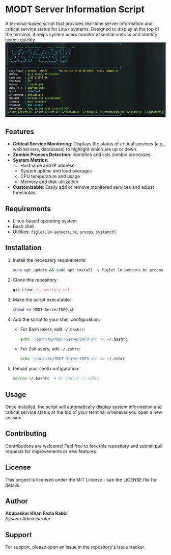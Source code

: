 # MODT Server Information Script

A terminal-based script that provides real-time server information and critical service status for Linux systems. Designed to display at the top of the terminal, it helps system users monitor essential metrics and identify issues quickly.
![Example Output](image.png) 
## Features

- **Critical Service Monitoring**: Displays the status of critical services (e.g., web servers, databases) to highlight which are up or down.
- **Zombie Process Detection**: Identifies and lists zombie processes.
- **System Metrics**:
  - Hostname and IP address
  - System uptime and load averages
  - CPU temperature and usage
  - Memory and disk utilization
- **Customizable**: Easily add or remove monitored services and adjust thresholds.

## Requirements

- Linux-based operating system
- Bash shell
- Utilities: `figlet`, `lm-sensors`, `bc`, `procps`, `systemctl`

## Installation

1. Install the necessary requirements:
   ```bash
   sudo apt update && sudo apt install -y figlet lm-sensors bc procps
   ```

2. Clone this repository:
   ```bash
   git clone [repository-url]
   ```

3. Make the script executable:
   ```bash
   chmod +x MODT-ServerINFO.sh
   ```

4. Add the script to your shell configuration:
   - For Bash users, edit `~/.bashrc`:
     ```bash
     echo '/path/to/MODT-ServerINFO.sh' >> ~/.bashrc
     ```
   - For Zsh users, edit `~/.zshrc`:
     ```bash
     echo '/path/to/MODT-ServerINFO.sh' >> ~/.zshrc
     ```

5. Reload your shell configuration:
   ```bash
   source ~/.bashrc  # or source ~/.zshrc
   ```

## Usage

Once installed, the script will automatically display system information and critical service status at the top of your terminal whenever you open a new session.


## Contributing

Contributions are welcome! Feel free to fork this repository and submit pull requests for improvements or new features.

## License

This project is licensed under the MIT License - see the LICENSE file for details.

## Author

**Abubakkar Khan Fazla Rabbi**  
*System Administrator*

## Support

For support, please open an issue in the repository's issue tracker.
